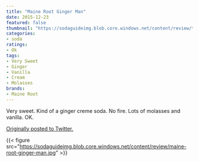 ```yaml
---
title: "Maine Root Ginger Man"
date: 2015-12-23
featured: false
thumbnail: "https://sodaguideimg.blob.core.windows.net/content/review/thumbs/maine-root-ginger-man.jpg"
categories:
- soda
ratings:
- Ok
tags:
- Very Sweet
- Ginger
- Vanilla
- Cream
- Molasses
brands:
- Maine Root
---
```


Very sweet. Kind of a ginger creme soda. No fire. Lots of molasses and vanilla. OK.

[Originally posted to Twitter.](https://twitter.com/Cavorter/status/679805315584536576)

{{< figure src="https://sodaguideimg.blob.core.windows.net/content/review/maine-root-ginger-man.jpg" >}}

